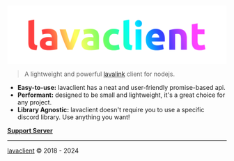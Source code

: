 <img src="https://github.com/lavaclient/.github/raw/main/assets/banner.png" align="center">

> A lightweight and powerful [lavalink](https://github.com/freyacodes/lavalink) client for nodejs.

- **Easy-to-use:** lavaclient has a neat and user-friendly promise-based api.
- **Performant:** designed to be small and lightweight, it's a great choice for any project.
- **Library Agnostic:** lavaclient doesn't require you to use a specific discord library. Use anything you want!

[**Support Server**](https://discord.gg/GQgM5pbJWm)

<!--

<h1 align="center">Installation</h1>

[Node.js LTS (v18)](https://nodejs.org) or newer is required

##### Stable

```shell
yarn add lavaclient # or npm install
```

##### Beta (may be outdated)

```shell
yarn add lavaclient@beta # or npm install
```

##### Deno

If you're looking for a [Deno](https://deno.land) variant of lavaclient... We've got you covered!!

- **Lavadeno:** <https://github.com/lavaclient/lavadeno>

<h2 align="center">Usage</h2>

### Setup

Even though the following examples use import syntax, Lavaclient also supports CommonJS!

```ts
import { Cluster, Node } from "lavaclient";

const info = { host: "localhost", port: 2333, password: "youshallnotpass" };

const lavalink = new Node({
    connection: info,
    sendGatewayPayload: (id, payload) => sendWithDiscordLib(id, payload),
});

// or for clustering:

const lavalink = new Cluster({
    nodes: [ { id: "main", ...info } ],
    sendGatewayPayload: (id, payload) => sendWithDiscordLib(id, payload),
});

lavalink.connect("870267613635309618");
```

### Handling Voice Updates

Lavalink requires voice updates to play audio in a voice channel, this may vary from library to library.

What you need for correctly sending voice updates to lavalink:

1. A connection to the Discord gateway.
2. [**Raw** Voice _State_ and _Server_ updates](https://discord.com/developers/docs/topics/gateway#voice)
3. Passing the data of the voice update to `(Cluster|Node)#handleVoiceUpdate`

- [discord.js v13 example](https://github.com/lavaclient/djs-v13-example)

### Playing Music

```ts
const results = await lavalink.rest.loadTracks(
    "ytsearch:never gonna give you up",
);

await lavalink
    .createPlayer("830616783199010857")
    .connect("830638203739308053")
    .play(results.tracks[0]);
```

<sub>this is a very poor way of playing music btw... checkout our [discord.js example](https://github.com/lavaclient/djs-v13-example)</sub>

---

Need some more help? Join our [**Support Server**](https://discord.gg/GQgM5pbJWm)

[![Rate this package](https://badges.openbase.com/js/rating/lavaclient.svg?token=7xbXCE61YwbjuEPTGbWP9q9GXQStpvuXdzoYBVY6i1k=)](https://openbase.com/js/lavaclient?utm_source=embedded&amp;utm_medium=badge&amp;utm_campaign=rate-badge)
-->

---

[lavaclient](https://lavaclient.js.org/) &copy; 2018 - 2024
